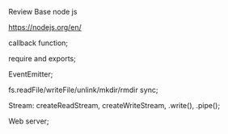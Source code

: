 Review Base node js

https://nodejs.org/en/

callback function;

require and exports;

EventEmitter;

fs.readFile/writeFile/unlink/mkdir/rmdir sync;

Stream:
createReadStream,
createWriteStream,
.write(),
.pipe();

Web server;

